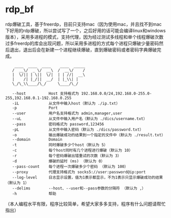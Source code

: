 # rdp_bf
rdp爆破工具，基于freerdp，目前只支持mac（因为使用mac，并且找不到mac下好用的rdp爆破，所以尝试写了一个，之后好用的话可能会编译linux和windows版本），采用多进程的模式，支持代理，因为经过测试多线程和单个线程爆破次数过多freerdp的库会出现问题，所以采用多进程的方式每个进程只爆破少量密码然后退出，退出后会在新建一个进程继续爆破，直到爆破密码或者密码字典爆破完成。

```
    ____  ____  ____    ____  _____
   /  __\/  _ \/  __\  /  __\/    /
   |  \/|| | \||  \/|  | | //|  __\
   |    /| |_/||  __/  | |_\\| |
   \_/\_\\____/\_/     \____/\_/
   
   --host          Host 支持格式为 192.168.0.0/24,192.168.0-255.0-255,192.168.0.1-192.168.0.255
   -iL             从文件中输入host（默认为 ./ip.txt）
   -p              Port
   --user          用户名支持格式为 admin,manager,user
   --uL            从文件中输入用户名（默认为 ./dics/username.txt）
   --pass          密码格式为 password,123456
   -pL             从文件中输入密码（默认为 ./dics/password.txt）
   -o              输出爆破成功的结果到一个指定的文件中（默认为 ./result.txt）
   --domain        Domain
   -t              同时爆破多少个host（默认为 5）
   -c              每个host同时有几个进程进行爆破（默认为 10）
   -r              每个密码爆破出错重试的次数（默认为 3）
   -d              爆破的延时 (ms) （默认为 0）
   --pass-count    每个进程一次爆破多少个密码 （默认为 100）
   --proxy         代理支持格式为 socks5://user:password@ip:port
   --log-level     日志显示设置，值为1表示都显示，不为1表示只显示爆破成功的结果（默认为 1）
   --delims        --host、--user和--pass参数的分隔符 （默认为 ,）
   -h              帮助
```
（本人编程水平有限，程序比较简单，希望大家多多支持，程序有什么问题请帮忙指出）
